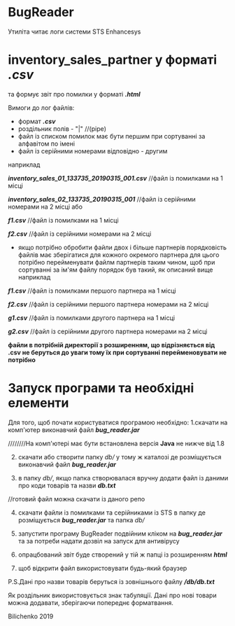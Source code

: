 # BugReader

  Утиліта читає логи системи STS Enhancesys
  # inventory_sales_partner у форматі *.csv*
  та формує звіт про помилки у форматі *__.html__*
  
  Вимоги до лог файлів:
  - формат *__.csv__*
  - роздільник полів - "|"  //(pipe)
  - файл із списком помилок має бути першим при сортуванні за алфавітом по імені
  - файл із серійними номерами відповідно - другим
  
  наприклад
  
  *__inventory_sales_01_133735_20190315_001.csv__* //файл із помилками на 1 місці 
  
  *__inventory_sales_02_133735_20190315_001__* //файл із серійними номерами на 2 місці
  або
  
  *__f1.csv__* //файл із помилками на 1 місці
  
  *__f2.csv__* //файл із серійними номерами на 2 місці
  
  - якщо потрібно обробити файли двох і більше партнерів порядковість файлів має зберігатися для кожного окремого партнера
  для цього потрібно перейменувати файлм партнерів таким чином, щоб при сортуванні за ім'ям файлу порядок був такий, як описаний вище
  наприклад
  
   *__f1.csv__* //файл із помилками першого партнера на 1 місці 
   
  *__f2.csv__* //файл із серійними першого партнера номерами на 2 місці
  
   *__g1.csv__* //файл із помилками другого партнера на 1 місці 
   
  *__g2.csv__* //файл із серійними другого партнера номерами на 2 місці
  
  
  **файли в потрібній директорії з розширенням, що відрізняється від .csv не беруться до уваги тому їх при сортуванні перейменовувати не потрібно**
  
  # Запуск програми та необхідні елементи
  
  Для того, щоб почати користуватися програмою необхідно:
  1.скачати на комп'ютер виконавчий файл *__bug_reader.jar__*
  
  ////////На комп'ютері має бути встановлена версія __Java__  не нижче від 1.8
  
  2. скачати або створити папку *db/* у тому ж каталозі де розміщується виконавчий файл *__bug_reader.jar__*
  
  3. в папку *db/*, якщо папка створювалася вручну додати файл із даними про коди товарів та назви *__db.txt__*
  
  //готовий файл можна скачати із даного репо
  
  4. скачати файли із помилками та серійниками із STS в папку де розміщується *__bug_reader.jar__* та папка *db/*
  
  5. запустити програму BugReader подвійним кліком на *__bug_reader.jar__* та за потреби надати дозвіл на запуск для антивірусу
  
  6. опрацбований звіт буде створений у тій ж папці із розширенням *__html__*
  
  7. щоб відкрити файл використовувати будь-який браузер 
  
  P.S.Дані про назви товарів беруться із зовнішнього файлу *__/db/db.txt__*
  
  Як роздільник використовується знак табуляції. Дані про нові товари можна додавати,
  зберігаючи попереднє форматвання.
  
  Bilichenko 2019
